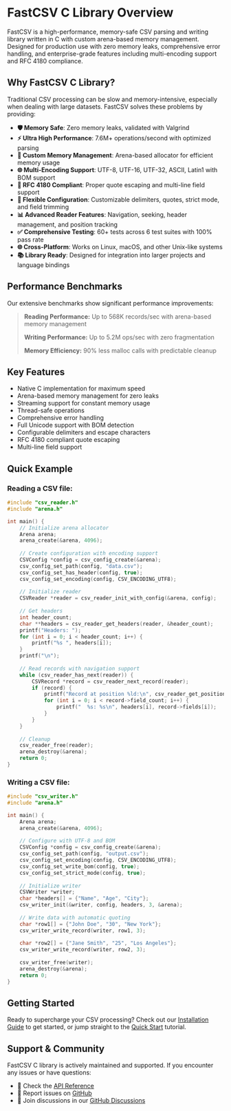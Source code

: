 # FastCSV C Library Overview

FastCSV is a high-performance, memory-safe CSV parsing and writing library written in C with custom arena-based memory management. Designed for production use with zero memory leaks, comprehensive error handling, and enterprise-grade features including multi-encoding support and RFC 4180 compliance.

## Why FastCSV C Library?

Traditional CSV processing can be slow and memory-intensive, especially when dealing with large datasets. FastCSV solves these problems by providing:

- **🛡️ Memory Safe**: Zero memory leaks, validated with Valgrind
- **⚡ Ultra High Performance**: 7.6M+ operations/second with optimized parsing
- **🎯 Custom Memory Management**: Arena-based allocator for efficient memory usage
- **🌐 Multi-Encoding Support**: UTF-8, UTF-16, UTF-32, ASCII, Latin1 with BOM support
- **📝 RFC 4180 Compliant**: Proper quote escaping and multi-line field support
- **🔧 Flexible Configuration**: Customizable delimiters, quotes, strict mode, and field trimming
- **📊 Advanced Reader Features**: Navigation, seeking, header management, and position tracking
- **✅ Comprehensive Testing**: 60+ tests across 6 test suites with 100% pass rate
- **🌐 Cross-Platform**: Works on Linux, macOS, and other Unix-like systems
- **📚 Library Ready**: Designed for integration into larger projects and language bindings

## Performance Benchmarks

Our extensive benchmarks show significant performance improvements:

> **Reading Performance:** Up to 568K records/sec with arena-based memory management
> 
> **Writing Performance:** Up to 5.2M ops/sec with zero fragmentation
> 
> **Memory Efficiency:** 90% less malloc calls with predictable cleanup

## Key Features

- Native C implementation for maximum speed
- Arena-based memory management for zero leaks
- Streaming support for constant memory usage
- Thread-safe operations
- Comprehensive error handling
- Full Unicode support with BOM detection
- Configurable delimiters and escape characters
- RFC 4180 compliant quote escaping
- Multi-line field support

## Quick Example

### Reading a CSV file:
```c
#include "csv_reader.h"
#include "arena.h"

int main() {
    // Initialize arena allocator
    Arena arena;
    arena_create(&arena, 4096);
    
    // Create configuration with encoding support
    CSVConfig *config = csv_config_create(&arena);
    csv_config_set_path(config, "data.csv");
    csv_config_set_has_header(config, true);
    csv_config_set_encoding(config, CSV_ENCODING_UTF8);
    
    // Initialize reader
    CSVReader *reader = csv_reader_init_with_config(&arena, config);
    
    // Get headers
    int header_count;
    char **headers = csv_reader_get_headers(reader, &header_count);
    printf("Headers: ");
    for (int i = 0; i < header_count; i++) {
        printf("%s ", headers[i]);
    }
    printf("\n");
    
    // Read records with navigation support
    while (csv_reader_has_next(reader)) {
        CSVRecord *record = csv_reader_next_record(reader);
        if (record) {
            printf("Record at position %ld:\n", csv_reader_get_position(reader));
            for (int i = 0; i < record->field_count; i++) {
                printf("  %s: %s\n", headers[i], record->fields[i]);
            }
        }
    }
    
    // Cleanup
    csv_reader_free(reader);
    arena_destroy(&arena);
    return 0;
}
```

### Writing a CSV file:
```c
#include "csv_writer.h"
#include "arena.h"

int main() {
    Arena arena;
    arena_create(&arena, 4096);
    
    // Configure with UTF-8 and BOM
    CSVConfig *config = csv_config_create(&arena);
    csv_config_set_path(config, "output.csv");
    csv_config_set_encoding(config, CSV_ENCODING_UTF8);
    csv_config_set_write_bom(config, true);
    csv_config_set_strict_mode(config, true);
    
    // Initialize writer
    CSVWriter *writer;
    char *headers[] = {"Name", "Age", "City"};
    csv_writer_init(&writer, config, headers, 3, &arena);
    
    // Write data with automatic quoting
    char *row1[] = {"John Doe", "30", "New York"};
    csv_writer_write_record(writer, row1, 3);
    
    char *row2[] = {"Jane Smith", "25", "Los Angeles"};
    csv_writer_write_record(writer, row2, 3);
    
    csv_writer_free(writer);
    arena_destroy(&arena);
    return 0;
}
```

## Getting Started

Ready to supercharge your CSV processing? Check out our [Installation Guide](/docs/fastcsv-c/installation) to get started, or jump straight to the [Quick Start](/docs/fastcsv-c/quick-start) tutorial.

## Support & Community

FastCSV C library is actively maintained and supported. If you encounter any issues or have questions:

- 📖 Check the [API Reference](/docs/fastcsv-c/api-reference)
- 🐛 Report issues on [GitHub](https://github.com/csvtoolkit/FastCSV-C/issues)
- 💬 Join discussions in our [GitHub Discussions](https://github.com/csvtoolkit/FastCSV-C/discussions) 